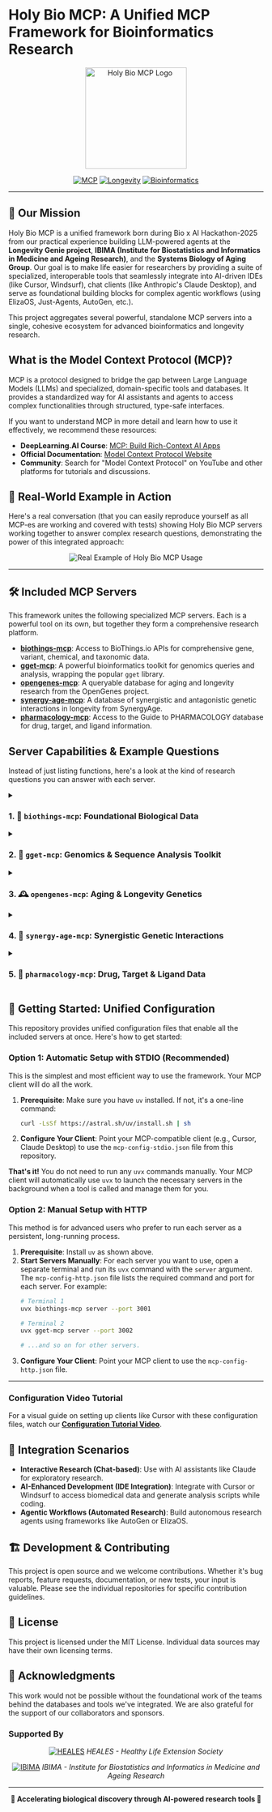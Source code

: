 # Holy Bio MCP: A Unified MCP Framework for Bioinformatics Research

<div align="center">
  <img src="https://github.com/longevity-genie/holy-bio-mcp/blob/main/images/holy-bio-mcp-logo.jpg?raw=true" alt="Holy Bio MCP Logo" width="200"/>
  
  [![MCP](https://img.shields.io/badge/MCP-Model%20Context%20Protocol-blue)](https://modelcontextprotocol.io)
  [![Longevity](https://img.shields.io/badge/Focus-Longevity%20Research-green)](https://github.com/longevity-genie)
  [![Bioinformatics](https://img.shields.io/badge/Tools-Bioinformatics-orange)](https://github.com/longevity-genie)
</div>

---

## 🎯 Our Mission

Holy Bio MCP is a unified framework born during Bio x AI Hackathon-2025 from our practical experience building LLM-powered agents at the **Longevity Genie project**, **IBIMA (Institute for Biostatistics and Informatics in Medicine and Ageing Research)**, and the **Systems Biology of Aging Group**. Our goal is to make life easier for researchers by providing a suite of specialized, interoperable tools that seamlessly integrate into AI-driven IDEs (like Cursor, Windsurf), chat clients (like Anthropic's Claude Desktop), and serve as foundational building blocks for complex agentic workflows (using  ElizaOS, Just-Agents, AutoGen, etc.).

This project aggregates several powerful, standalone MCP servers into a single, cohesive ecosystem for advanced bioinformatics and longevity research.

## What is the Model Context Protocol (MCP)?

MCP is a protocol designed to bridge the gap between Large Language Models (LLMs) and specialized, domain-specific tools and databases. It provides a standardized way for AI assistants and agents to access complex functionalities through structured, type-safe interfaces.

If you want to understand MCP in more detail and learn how to use it effectively, we recommend these resources:

- **DeepLearning.AI Course**: [MCP: Build Rich-Context AI Apps](https://www.deeplearning.ai/short-courses/mcp-build-rich-context-ai-apps-with-anthropic/)
- **Official Documentation**: [Model Context Protocol Website](https://modelcontextprotocol.io)
- **Community**: Search for "Model Context Protocol" on YouTube and other platforms for tutorials and discussions.

## 🔬 Real-World Example in Action

Here's a real conversation (that you can easily reproduce yourself as all MCP-es are working and covered with tests) showing Holy Bio MCP servers working together to answer complex research questions, demonstrating the power of this integrated approach:

<div align="center">
  <img src="images/real_example_of_usage.jpg" alt="Real Example of Holy Bio MCP Usage"/>
</div>

---

## 🛠️ Included MCP Servers

This framework unites the following specialized MCP servers. Each is a powerful tool on its own, but together they form a comprehensive research platform.

- **[biothings-mcp](https://github.com/longevity-genie/biothings-mcp)**: Access to BioThings.io APIs for comprehensive gene, variant, chemical, and taxonomic data.
- **[gget-mcp](https://github.com/longevity-genie/gget-mcp)**: A powerful bioinformatics toolkit for genomics queries and analysis, wrapping the popular `gget` library.
- **[opengenes-mcp](https://github.com/longevity-genie/opengenes-mcp)**: A queryable database for aging and longevity research from the OpenGenes project.
- **[synergy-age-mcp](https://github.com/longevity-genie/synergy-age-mcp)**: A database of synergistic and antagonistic genetic interactions in longevity from SynergyAge.
- **[pharmacology-mcp](https://github.com/antonkulaga/pharmacology-mcp)**: Access to the Guide to PHARMACOLOGY database for drug, target, and ligand information.

## Server Capabilities & Example Questions

Instead of just listing functions, here's a look at the kind of research questions you can answer with each server.

<details>
<summary><h3>1. 🧬 <code>biothings-mcp</code>: Foundational Biological Data</h3></summary>

<div align="center"><img src="https://github.com/longevity-genie/biothings-mcp/raw/main/images/cursor_usage_example.jpg" alt="biothings-mcp usage example"/></div>

Wraps the BioThings.io APIs to provide foundational biological data.

**Example Research Questions:**
- "What are the functions and pathways associated with the human gene *BRAF*?"
- "Find all variants in the *EGFR* gene and provide their clinical significance from ClinVar."
- "What is the molecular formula and structure of the compound 'aspirin'?"
- "Download the protein FASTA sequence for UniProt ID P04637."
- "What is the taxonomic lineage for *Mus musculus*?"
</details>

<details>
<summary><h3>2. 🔬 <code>gget-mcp</code>: Genomics & Sequence Analysis Toolkit</h3></summary>

<div align="center"><img src="https://github.com/longevity-genie/gget-mcp/raw/main/images/screenshot_example.png" alt="gget-mcp usage example"/></div>

Provides a rich set of tools for sequence analysis, functional genomics, and structural biology.

**Example Research Questions:**
- "Find information about the human *TP53* gene and get its protein sequence."
- "Perform enrichment analysis for a set of cancer-related genes: *TP53, BRCA1, BRCA2, ATM, CHEK2*."
- "Get the 3D structure information for the protein encoded by the *EGFR* gene from AlphaFold."
- "Find mutations in the COSMIC database for the *PIK3CA* gene."
- "Perform a BLAST search with the DNA sequence 'ATGGCGCCCGAACAGGGAC' to identify its origin."
- "Align multiple protein sequences to find conserved regions."
</details>

<details>
<summary><h3>3. 🕰️ <code>opengenes-mcp</code>: Aging & Longevity Genetics</h3></summary>

<div align="center"><img src="https://github.com/longevity-genie/opengenes-mcp/raw/main/images/open-genes-usage-chat.png" alt="opengenes-mcp usage example"/></div>

A queryable SQL database focused on the genetics of aging and longevity.

**Example Research Questions:**
- "Which genetic interventions extended the lifespan of mice the most?"
- "What polymorphisms in *FOXO3* are associated with human longevity?"
- "Which hallmarks of aging are associated with the *KL* (Klotho) gene?"
- "Are there any liver-specific interventions that increase lifespan in mice?"
- "Find genes that are associated with both longevity in human studies and have lifespan-extending effects in model organisms."
</details>

<details>
<summary><h3>4. 🔄 <code>synergy-age-mcp</code>: Synergistic Genetic Interactions</h3></summary>

<div align="center"><img src="https://www.synergyage.info/static/curation/images/SynergyAgeFigs3.4.png" alt="synergy-age-mcp interaction types"/></div>

A specialized SQL database for synergistic, antagonistic, and additive genetic interactions in longevity.

**Example Research Questions:**
- "Which genetic interventions show the strongest synergistic effects in *C. elegans*?"
- "What is the relationship between *daf-2* and *daf-16* mutations in C. elegans longevity?"
- "How do insulin signaling pathway interventions compare between worms, flies, and mice?"
- "Which genetic combinations show antagonistic interactions that reduce lifespan benefits?"
- "How do caloric restriction mimetics interact with other longevity interventions?"
</details>

<details>
<summary><h3>5. 💊 <code>pharmacology-mcp</code>: Drug, Target & Ligand Data</h3></summary>

A comprehensive, queryable resource for pharmacological data.

**Example Research Questions:**
- "Find all approved drugs that target G-protein coupled receptors (GPCRs)."
- "What are the known ligands for the target 'epidermal growth factor receptor' (EGFR)?"
- "List all interactions for the ligand 'Imatinib' with their affinity data."
- "Which diseases are associated with the target 'Tumor necrosis factor' (TNF)?"
- "Search for all targets in the 'Voltage-gated ion channel' family."
</details>

## 🚀 Getting Started: Unified Configuration

This repository provides unified configuration files that enable all the included servers at once. Here's how to get started:

### Option 1: Automatic Setup with STDIO (Recommended)

This is the simplest and most efficient way to use the framework. Your MCP client will do all the work.

1.  **Prerequisite**: Make sure you have `uv` installed. If not, it's a one-line command:
    ```bash
    curl -LsSf https://astral.sh/uv/install.sh | sh
    ```
2.  **Configure Your Client**: Point your MCP-compatible client (e.g., Cursor, Claude Desktop) to use the `mcp-config-stdio.json` file from this repository.

**That's it!** You do not need to run any `uvx` commands manually. Your MCP client will automatically use `uvx` to launch the necessary servers in the background when a tool is called and manage them for you.

### Option 2: Manual Setup with HTTP

This method is for advanced users who prefer to run each server as a persistent, long-running process.

1.  **Prerequisite**: Install `uv` as shown above.
2.  **Start Servers Manually**: For each server you want to use, open a separate terminal and run its `uvx` command with the `server` argument. The `mcp-config-http.json` file lists the required command and port for each server. For example:
    ```bash
    # Terminal 1
    uvx biothings-mcp server --port 3001

    # Terminal 2
    uvx gget-mcp server --port 3002
    
    # ...and so on for other servers.
    ```
3.  **Configure Your Client**: Point your MCP client to use the `mcp-config-http.json` file.

---
### Configuration Video Tutorial

For a visual guide on setting up clients like Cursor with these configuration files, watch our **[Configuration Tutorial Video](https://www.youtube.com/watch?v=Xo0sHWGJvE0)**.

## 🤖 Integration Scenarios

- **Interactive Research (Chat-based)**: Use with AI assistants like Claude for exploratory research.
- **AI-Enhanced Development (IDE Integration)**: Integrate with Cursor or Windsurf to access biomedical data and generate analysis scripts while coding.
- **Agentic Workflows (Automated Research)**: Build autonomous research agents using frameworks like AutoGen or ElizaOS.

## 🏗️ Development & Contributing

This project is open source and we welcome contributions. Whether it's bug reports, feature requests, documentation, or new tests, your input is valuable. Please see the individual repositories for specific contribution guidelines.

## 📄 License

This project is licensed under the MIT License. Individual data sources may have their own licensing terms.

## 🙏 Acknowledgments

This work would not be possible without the foundational work of the teams behind the databases and tools we've integrated. We are also grateful for the support of our collaborators and sponsors.

### Supported By

<div align="center">

[![HEALES](https://github.com/longevity-genie/biothings-mcp/raw/main/images/heales.jpg)](https://heales.org/)
*HEALES - Healthy Life Extension Society*

[![IBIMA](https://github.com/longevity-genie/biothings-mcp/raw/main/images/IBIMA.jpg)](https://ibima.med.uni-rostock.de/)
*IBIMA - Institute for Biostatistics and Informatics in Medicine and Ageing Research*

</div>

---

<div align="center">
  <strong>🧬 Accelerating biological discovery through AI-powered research tools 🚀</strong>
</div>